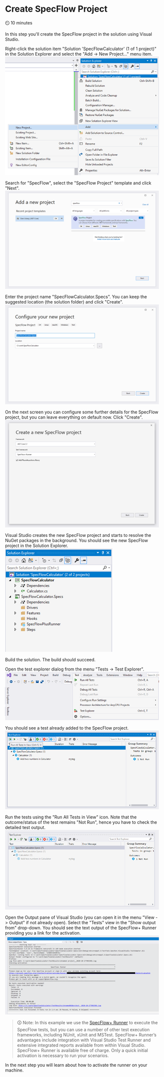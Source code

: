 Create SpecFlow Project
=======================

⏲️ 10 minutes

In this step you'll create the SpecFlow project in the solution using Visual Studio.

Right-click the solution item "Solution 'SpecFlowCalculator' (1 of 1 project)" in the Solution Explorer and select the "Add -> New Project..." menu item.  
![Add new project menu](../_static/step3/add_new_project_menu.png)

Search for "SpecFlow", select the "SpecFlow Project" template and click "Next".  
![Add new SpecFlow project](../_static/step3/add_new_project_specflow.png)  

Enter the project name "SpecFlowCalculator.Specs". You can keep the suggested location (the solution folder) and click "Create".  
![Configure SpecFlow Project](../_static/step3/configure_specflow_project.png)  

On the next screen you can configure some further details for the SpecFlow project, but you can leave everything on default now. Click "Create".  
![Configure SpecFlow Project Settings](../_static/step3/configure_specflow_project_settings.png)  

Visual Studio creates the new SpecFlow project and starts to resolve the NuGet packages in the background.
You should see the new SpecFlow project in the Solution Explorer.  
![SpecFlow Project Created](../_static/step3/solution_explorer_with_specs.png)

Build the solution. The build should succeed.

Open the test explorer dialog from the menu "Tests -> Test Explorer".  
![Test Explorer Menu](../_static/step3/test_explorer_menu.png)

You should see a test already added to the SpecFlow project.  
![Test Explorer First Run](../_static/step3/test_explorer_dialog.png)

Run the tests using the "Run All Tests in View" icon. Note that the outcome/status of the test remains "Not Run", hence you have to check the detailed test output.  
![Test Explorer First Run](../_static/step3/test_explorer_dialog_first_run.png)

Open the Output pane of Visual Studio (you can open it in the menu "View -> Output" if not already open). Select the "Tests" view in the "Show output from" drop-down.
You should see the text output of the SpecFlow+ Runner providing you a link for the activation.  
![Runner Output for Activation](../_static/step3/runner_output_activation.png)

> 🛈 Note: In this example we use the [SpecFlow+ Runner](https://specflow.org/plus/runner/) to execute the SpecFlow tests, but you can use a number of other test execution frameworks, including NUnit, xUnit and MSTest. SpecFlow+ Runner’s advantages include integration with Visual Studio Test Runner and extensive integrated reports available from within Visual Studio.
> SpecFlow+ Runner is available free of charge. Only a quick initial activation is necessary to run your scenarios.

In the next step you will learn about how to activate the runner on your machine.
